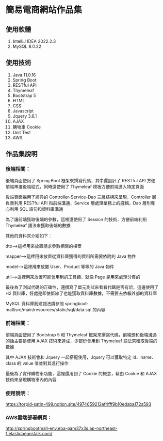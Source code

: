 # 簡易電商網站作品集

## 使用軟體

1. IntelliJ IDEA 2022.2.3
2. MySQL 8.0.22

## 使用技術

1. Java 11.0.16
2. Spring Boot
3. RESTful API
4. Thymeleaf
5. Bootstrap 5
6. HTML
7. CSS
8. Javascript
9. Jquery 3.6.1
10. AJAX
11. 購物車 Cookie
12. Unit Test
13. AWS

## 作品集說明

### 後端相關：

後端頁面使用了 Spring Boot 框架來撰寫代碼，其中還設計了 RESTful API 方便前端串接後端程式，同時還使用了 Thymeleaf 模板方便前端進入特定頁面

後端頁面採用了經典的 Controller-Service-Dao 三層結構來呈現，Controller 層負責利用 RESTful API 和前端溝通，Service 層處理業務上的邏輯，Dao 層則專心利用 SQL 語句和資料庫溝通

為了讓前端獲取後端的參數，這裡還使用了 Session 的技術，方便前端利用 Thymeleaf 語法來獲取後端的數據

其他的資料夾介紹如下：

dto-->這裡用來放置請求參數相關的檔案

mapper-->這裡用來放置從資料庫獲得的資料所需要依附的 Java 物件

model-->這裡用來放置 User、Product 等等的 Java 物件

util-->這裡用來放置可能會用到的工具類，就像 Page 是用來處理分頁的

最後為了測試代碼的正確性，還撰寫了單元測試來看看代碼是否有誤，這邊使用了 H2 資料庫，好處是即使斷線了也能獲取資料庫數據，不需要去依賴外部的資料庫

MySQL 資料庫創建語法請參照 springboot-mall/src/main/resources/static/sql/data.sql 的內容

### 前端相關：

前端頁面使用了 Bootstrap 5 和 Thymeleaf 框架來撰寫代碼，前端想和後端溝通的話主要是使用 AJAX 技術來達成，少部份會用到 Thymeleaf 語法來獲取後端的數據

其中 AJAX 技術會和 Jquery 一起搭配使用，Jquery 可以獲取特定 id、name、class 的 value 值並對其進行操作

最後為了實作購物車功能，這裡還用到了 Cookie 的概念，藉由 Cookie 和 AJAX 技術來呈現購物車內的內容

### 使用說明：

https://torpid-satin-499.notion.site/4974659212ef4fff9b10edaba172a593

### AWS雲端部署網頁：

http://springbootmall-env.eba-gam37x3s.ap-northeast-1.elasticbeanstalk.com/
